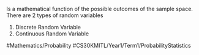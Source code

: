 Is a mathematical function of the possible outcomes of the sample space.
There are 2 types of random variables
1. Discrete Random Variable
2. Continuous Random Variable

#Mathematics/Probability
#CS30KMITL/Year1/Term1/ProbabilityStatistics